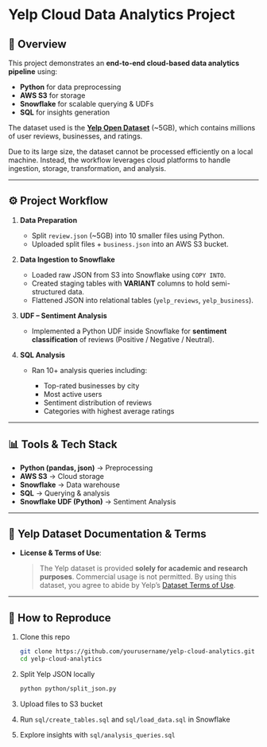 # Yelp Cloud Data Analytics Project

## 📌 Overview

This project demonstrates an **end-to-end cloud-based data analytics pipeline** using:

* **Python** for data preprocessing
* **AWS S3** for storage
* **Snowflake** for scalable querying & UDFs
* **SQL** for insights generation

The dataset used is the **[Yelp Open Dataset](https://business.yelp.com/data/resources/open-dataset/)** (\~5GB), which contains millions of user reviews, businesses, and ratings.

Due to its large size, the dataset cannot be processed efficiently on a local machine. Instead, the workflow leverages cloud platforms to handle ingestion, storage, transformation, and analysis.

---

## ⚙️ Project Workflow

1. **Data Preparation**

   * Split `review.json` (\~5GB) into 10 smaller files using Python.
   * Uploaded split files + `business.json` into an AWS S3 bucket.

2. **Data Ingestion to Snowflake**

   * Loaded raw JSON from S3 into Snowflake using `COPY INTO`.
   * Created staging tables with **VARIANT** columns to hold semi-structured data.
   * Flattened JSON into relational tables (`yelp_reviews`, `yelp_business`).

3. **UDF – Sentiment Analysis**

   * Implemented a Python UDF inside Snowflake for **sentiment classification** of reviews (Positive / Negative / Neutral).

4. **SQL Analysis**

   * Ran 10+ analysis queries including:

     * Top-rated businesses by city
     * Most active users
     * Sentiment distribution of reviews
     * Categories with highest average ratings

---

## 📊 Tools & Tech Stack

* **Python (pandas, json)** → Preprocessing
* **AWS S3** → Cloud storage
* **Snowflake** → Data warehouse
* **SQL** → Querying & analysis
* **Snowflake UDF (Python)** → Sentiment Analysis

---

## 📜 Yelp Dataset Documentation & Terms

* **License & Terms of Use**:

  > The Yelp dataset is provided **solely for academic and research purposes**. Commercial usage is not permitted. By using this dataset, you agree to abide by Yelp’s [Dataset Terms of Use](https://www.yelp.com/dataset/terms).

---

## 🚀 How to Reproduce

1. Clone this repo

   ```bash
   git clone https://github.com/yourusername/yelp-cloud-analytics.git
   cd yelp-cloud-analytics
   ```
2. Split Yelp JSON locally

   ```bash
   python python/split_json.py
   ```
3. Upload files to S3 bucket
4. Run `sql/create_tables.sql` and `sql/load_data.sql` in Snowflake
5. Explore insights with `sql/analysis_queries.sql`




